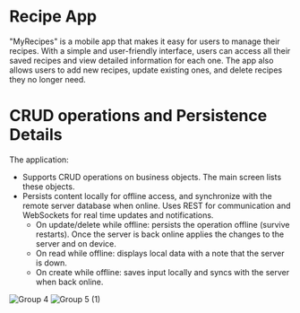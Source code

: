 
# Recipe App
"MyRecipes" is a mobile app that makes it easy for users to manage their recipes. With a simple and user-friendly interface, users can access all their saved recipes and view detailed information for each one. The app also allows users to add new recipes, update existing ones, and delete recipes they no longer need. 

# CRUD operations and Persistence Details
The application:
- Supports CRUD operations on business objects. The main screen lists these objects.
- Persists content locally for offline access, and synchronize with the remote server database when online. Uses REST for communication and WebSockets for real time updates and notifications.
    - On update/delete while offline: persists the operation offline (survive restarts). Once the server is back online applies the changes to the server and on device.
    - On read while offline: displays local data with a note that the server is down.
    - On create while offline: saves input locally and syncs with the server when back online.
  

![Group 4](https://github.com/user-attachments/assets/7b3804de-78a5-4c64-bcd2-61d5d8f96a03)
![Group 5 (1)](https://github.com/user-attachments/assets/dac716b6-d518-4998-8772-8fb981157064)
